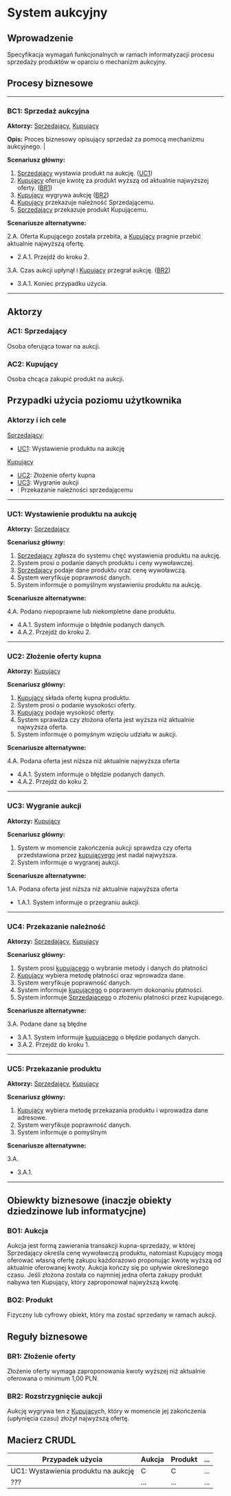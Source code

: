 # System aukcyjny

## Wprowadzenie

Specyfikacja wymagań funkcjonalnych w ramach informatyzacji procesu sprzedaży produktów w oparciu o mechanizm aukcyjny. 

## Procesy biznesowe

---
<a id="bc1"></a>
### BC1: Sprzedaż aukcyjna 

**Aktorzy:** [Sprzedający](#ac1), [Kupujący](#ac2)

**Opis:** Proces biznesowy opisujący sprzedaż za pomocą mechanizmu aukcyjnego. |

**Scenariusz główny:**
1. [Sprzedający](#ac1) wystawia produkt na aukcję. ([UC1](#uc1))
2. [Kupujący](#ac2) oferuje kwotę za produkt wyższą od aktualnie najwyższej oferty. ([BR1](#br1))
3. [Kupujący](#ac2) wygrywa aukcję ([BR2](#br2))
4. [Kupujący](#ac2) przekazuje należność Sprzedającemu.
5. [Sprzedający](#ac1) przekazuje produkt Kupującemu.

**Scenariusze alternatywne:** 

2.A. Oferta Kupującego została przebita, a [Kupujący](#ac2) pragnie przebić aktualnie najwyższą ofertę.
* 2.A.1. Przejdź do kroku 2.

3.A. Czas aukcji upłynął i [Kupujący](#ac2) przegrał aukcję. ([BR2](#br2))
* 3.A.1. Koniec przypadku użycia.

---

## Aktorzy

<a id="ac1"></a>
### AC1: Sprzedający

Osoba oferująca towar na aukcji.

<a id="ac2"></a>
### AC2: Kupujący

Osoba chcąca zakupić produkt na aukcji.


## Przypadki użycia poziomu użytkownika

### Aktorzy i ich cele

[Sprzedający](#ac1):
* [UC1](#uc1): Wystawienie produktu na aukcję

[Kupujący](#ac2)
* [UC2](#uc2): Złożenie oferty kupna
* [UC3](#uc3): Wygranie aukcji
* [](#): Przekazanie należności sprzedającemu

---
<a id="uc1"></a>
### UC1: Wystawienie produktu na aukcję

**Aktorzy:** [Sprzedający](#ac1)

**Scenariusz główny:**
1. [Sprzedający](#ac1) zgłasza do systemu chęć wystawienia produktu na aukcję.
2. System prosi o podanie danych produktu i ceny wywoławczej.
3. [Sprzedający](#ac1) podaje dane produktu oraz cenę wywoławczą.
4. System weryfikuje poprawność danych.
5. System informuje o pomyślnym wystawieniu produktu na aukcję.

**Scenariusze alternatywne:** 

4.A. Podano niepoprawne lub niekompletne dane produktu.
* 4.A.1. System informuje o błędnie podanych danych.
* 4.A.2. Przejdź do kroku 2.

---

<a id="uc2"></a>
### UC2: Złożenie oferty kupna

**Aktorzy:** [Kupujący](#ac2)

**Scenariusz główny:**
1. [Kupujący](#ac2) składa ofertę kupna produktu.
2. System prosi o podanie wysokości oferty.
3. [Kupujący](#ac2) podaje wysokość oferty.
4. System sprawdza czy złożona oferta jest wyższa niż aktualnie najwyższa oferta.
5. System informuje o pomyśnym wzięciu udziału w aukcji.

**Scenariusze alternatywne:** 

4.A. Podana oferta jest niższa niż aktualnie najwyższa oferta
* 4.A.1. System informuje o błędzie podanych danych.
* 4.A.2. Przejdź do koku 2.

---

<a id="uc3"></a>
### UC3: Wygranie aukcji

**Aktorzy:** [Kupujący](#ac2)

**Scenariusz główny:**
1. System w momencie zakończenia aukcji sprawdza czy oferta przedstawiona przez [kupującyego](#ac2) jest nadal najwyższa.
2. System informuje o wygranej aukcji.

**Scenariusze alternatywne:** 

1.A. Podana oferta jest niższa niż aktualnie najwyższa oferta
* 1.A.1. System informuje o przegraniu aukcji.

---

<a id="uc4"></a>
### UC4: Przekazanie należność

**Aktorzy:** [Sprzedający](#ac1), [Kupujący](#ac2)

**Scenariusz główny:**
1. System prosi [kupującego](#ac2) o wybranie metody i danych do płatności
2. [Kupujący](#ac2) wybiera metodę płatności oraz wprowadza dane.
3. System weryfikuje poprawność danych.
4. System informuje [kupującego](#ac2) o poprawnym dokonaniu płatności.
5. System informuje [Sprzedającego](#ac1) o złożeniu płatności przez kupującego.

**Scenariusze alternatywne:** 

3.A. Podane dane są błędne
* 3.A.1. System informuje [kupującego](#ac2) o błędzie podanych danych.
* 3.A.2. Przejdź do kroku 1.

---

<a id="uc5"></a>
### UC5: Przekazanie produktu

**Aktorzy:** [Sprzedający](#ac1), [Kupujący](#ac2)

**Scenariusz główny:**
1. [Kupujący](#ac2) wybiera metodę przekazania produktu i wprowadza dane adresowe.
2. System weryfikuje poprawność danych.
3. System informuje o pomyślnym 

**Scenariusze alternatywne:** 

3.A. 
* 3.A.1. 

---

## Obiewkty biznesowe (inaczje obiekty dziedzinowe lub informatycjne)

### BO1: Aukcja

Aukcja jest formą zawierania transakcji kupna-sprzedaży, w której Sprzedający określa cenę wywoławczą produktu, natomiast Kupujący mogą oferować własną ofertę zakupu każdorazowo proponując kwotę wyższą od aktualnie oferowanej kwoty. Aukcja kończy się po upływie określonego czasu. Jeśli złożona została co najmniej jedna oferta zakupy produkt nabywa ten Kupujący, który zaproponował najwyższą kwotę. 

### BO2: Produkt

Fizyczny lub cyfrowy obiekt, który ma zostać sprzedany w ramach aukcji.

## Reguły biznesowe

<a id="br1"></a>
### BR1: Złożenie oferty

Złożenie oferty wymaga zaproponowania kwoty wyższej niż aktualnie oferowana o minimum 1,00 PLN.


<a id="br2"></a>
### BR2: Rozstrzygnięcie aukcji

Aukcję wygrywa ten z [Kupujący](#ac2)ch, który w momencie jej zakończenia (upłynięcia czasu) złożył najwyższą ofertę.

## Macierz CRUDL


| Przypadek użycia                                  | Aukcja | Produkt | ... |
| ------------------------------------------------- | ------ | ------- | --- |
| UC1: Wystawienia produktu na aukcję               |    C   |    C    | ... |
| ???                                               |  ...   |  ...    | ... |


